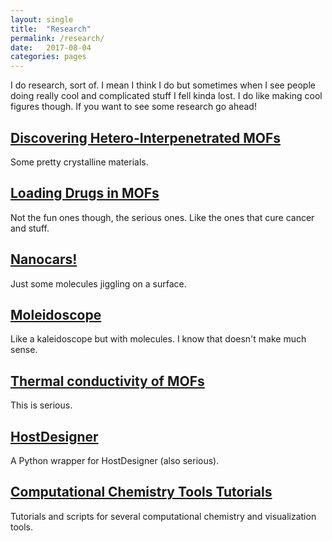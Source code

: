 ```yaml
---
layout: single
title:  "Research"
permalink: /research/
date:   2017-08-04
categories: pages
---
```

I do research, sort of. I mean I think I do but sometimes when I see people doing really cool
and complicated stuff I fell kinda lost. I do like making cool figures though.
If you want to see some research go ahead!

## [Discovering Hetero-Interpenetrated MOFs](https://github.com/kbsezginel/IPMOF)
Some pretty crystalline materials.

## [Loading Drugs in MOFs](https://kbsezginel.github.io/biomof)
Not the fun ones though, the serious ones. Like the ones that cure cancer and stuff.

## [Nanocars!](https://kbsezginel.github.io/Nanocar)
Just some molecules jiggling on a surface.

## [Moleidoscope](https://github.com/kbsezginel/Moleidoscope)
Like a kaleidoscope but with molecules. I know that doesn't make much sense.

## [Thermal conductivity of MOFs](https://kbsezginel.github.io/tee_mof)
This is serious.

## [HostDesigner](https://github.com/kbsezginel/HostDesigner)
A Python wrapper for HostDesigner (also serious).

## [Computational Chemistry Tools Tutorials](https://kbsezginel.github.io/chem-tools-tutorials/)
Tutorials and scripts for several computational chemistry and visualization tools.
